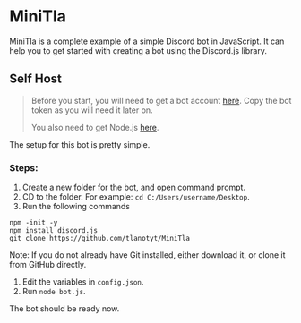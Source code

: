 # MiniTla
MiniTla is a complete example of a simple Discord bot in JavaScript. It can help you to get started with creating a bot using the Discord.js library.

## Self Host
> Before you start, you will need to get a bot account [here](https://discordapp.com/developers/applications/). Copy the bot token as you will need it later on.
>
> You also need to get Node.js [here](https://nodejs.org/en/).

The setup for this bot is pretty simple. 
### Steps:
1. Create a new folder for the bot, and open command prompt.
1. CD to the folder. For example: `cd C:/Users/username/Desktop`.
1. Run the following commands
```
npm -init -y
npm install discord.js
git clone https://github.com/tlanotyt/MiniTla
```
Note: If you do not already have Git installed, either download it, or clone it from GitHub directly.
1. Edit the variables in `config.json`.
1. Run `node bot.js`.

The bot should be ready now.
